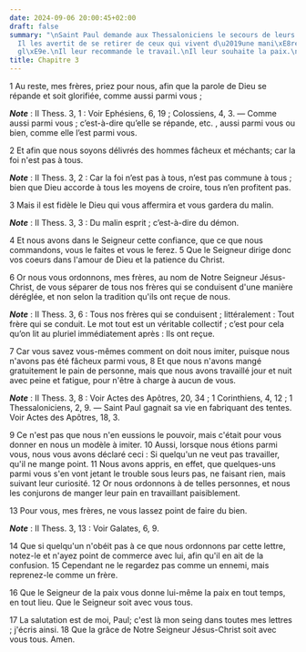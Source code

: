 ```yaml
---
date: 2024-09-06 20:00:45+02:00
draft: false
summary: "\nSaint Paul demande aux Thessaloniciens le secours de leurs pri\xE8res.\n\
  Il les avertit de se retirer de ceux qui vivent d\u2019une mani\xE8re d\xE9r\xE9\
  gl\xE9e.\nIl leur recommande le travail.\nIl leur souhaite la paix.\nSalutations.\n"
title: Chapitre 3
---
```





1 Au reste, mes frères, priez pour nous, afin que la parole de Dieu se répande et soit glorifiée, comme aussi parmi vous ;

***Note*** :  II Thess. 3, 1 : Voir Ephésiens, 6, 19 ; Colossiens, 4, 3. ― Comme aussi parmi vous ; c’est-à-dire qu’elle se répande, etc. , aussi parmi vous ou bien, comme elle l’est parmi vous.

2 Et afin que nous soyons délivrés des hommes fâcheux et méchants; car la foi n'est pas à tous.

***Note*** :  II Thess. 3, 2 : Car la foi n’est pas à tous, n’est pas commune à tous ; bien que Dieu accorde à tous les moyens de croire, tous n’en profitent pas.

3 Mais il est fidèle le Dieu qui vous affermira et vous gardera du malin.

***Note*** :  II Thess. 3, 3 : Du malin esprit ; c’est-à-dire du démon.

4 Et nous avons dans le Seigneur cette confiance, que ce que nous commandons, vous le faites et vous le ferez. 5 Que le Seigneur dirige donc vos coeurs dans l'amour de Dieu et la patience du Christ.


6 Or nous vous ordonnons, mes frères, au nom de Notre Seigneur Jésus-Christ, de vous séparer de tous nos frères qui se conduisent d'une manière déréglée, et non selon la tradition qu'ils ont reçue de nous.

***Note*** :  II Thess. 3, 6 : Tous nos frères qui se conduisent ; littéralement : Tout frère qui se conduit. Le mot tout est un véritable collectif ; c’est pour cela qu’on lit au pluriel immédiatement après : Ils ont reçue.

7 Car vous savez vous-mêmes comment on doit nous imiter, puisque nous n'avons pas été fâcheux parmi vous, 8 Et que nous n'avons mangé gratuitement le pain de personne, mais que nous avons travaillé jour et nuit avec peine et fatigue, pour n'être à charge à aucun de vous.

***Note*** :  II Thess. 3, 8 : Voir Actes des Apôtres, 20, 34 ; 1 Corinthiens, 4, 12 ; 1 Thessaloniciens, 2, 9. ― Saint Paul gagnait sa vie en fabriquant des tentes. Voir Actes des Apôtres, 18, 3.

9 Ce n'est pas que nous n'en eussions le pouvoir, mais c'était pour vous donner en nous un modèle à imiter. 10 Aussi, lorsque nous étions parmi vous, nous vous avons déclaré ceci : Si quelqu'un ne veut pas travailler, qu'il ne mange point. 11 Nous avons appris, en effet, que quelques-uns parmi vous s'en vont jetant le trouble sous leurs pas, ne faisant rien, mais suivant leur curiosité. 12 Or nous ordonnons à de telles personnes, et nous les conjurons de manger leur pain en travaillant paisiblement.


13 Pour vous, mes frères, ne vous lassez point de faire du bien.

***Note*** :  II Thess. 3, 13 : Voir Galates, 6, 9.

14 Que si quelqu'un n'obéit pas à ce que nous ordonnons par cette lettre, notez-le et n'ayez point de commerce avec lui, afin qu'il en ait de la confusion. 15 Cependant ne le regardez pas comme un ennemi, mais reprenez-le comme un frère.


16 Que le Seigneur de la paix vous donne lui-même la paix en tout temps, en tout lieu. Que le Seigneur soit avec vous tous.


17 La salutation est de moi, Paul; c'est là mon seing dans toutes mes lettres ; j'écris ainsi. 18 Que la grâce de Notre Seigneur Jésus-Christ soit avec vous tous. Amen.
